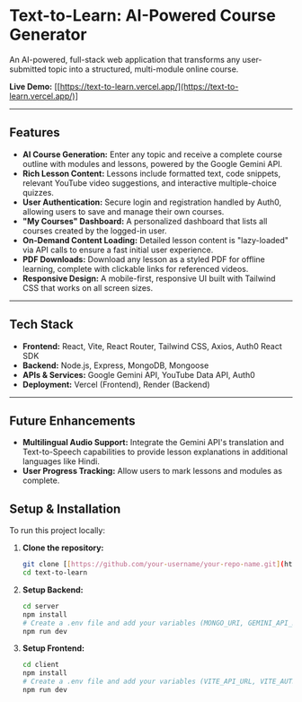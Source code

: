 # Text-to-Learn: AI-Powered Course Generator

An AI-powered, full-stack web application that transforms any user-submitted topic into a structured, multi-module online course.

**Live Demo:** [[https://text-to-learn.vercel.app/](https://text-to-learn.vercel.app/)]

---

## Features

- **AI Course Generation:** Enter any topic and receive a complete course outline with modules and lessons, powered by the Google Gemini API.
- **Rich Lesson Content:** Lessons include formatted text, code snippets, relevant YouTube video suggestions, and interactive multiple-choice quizzes.
- **User Authentication:** Secure login and registration handled by Auth0, allowing users to save and manage their own courses.
- **"My Courses" Dashboard:** A personalized dashboard that lists all courses created by the logged-in user.
- **On-Demand Content Loading:** Detailed lesson content is "lazy-loaded" via API calls to ensure a fast initial user experience.
- **PDF Downloads:** Download any lesson as a styled PDF for offline learning, complete with clickable links for referenced videos.
- **Responsive Design:** A mobile-first, responsive UI built with Tailwind CSS that works on all screen sizes.

---

## Tech Stack

- **Frontend:** React, Vite, React Router, Tailwind CSS, Axios, Auth0 React SDK
- **Backend:** Node.js, Express, MongoDB, Mongoose
- **APIs & Services:** Google Gemini API, YouTube Data API, Auth0
- **Deployment:** Vercel (Frontend), Render (Backend)

---
## Future Enhancements
* **Multilingual Audio Support:** Integrate the Gemini API's translation and Text-to-Speech capabilities to provide lesson explanations in additional languages like Hindi.
* **User Progress Tracking:** Allow users to mark lessons and modules as complete.
  
## Setup & Installation

To run this project locally:

1.  **Clone the repository:**
    ```bash
    git clone [[https://github.com/your-username/your-repo-name.git](https://github.com/Kritikajain6104/AI-Text-To-Learn)]
    cd text-to-learn
    ```
2.  **Setup Backend:**
    ```bash
    cd server
    npm install
    # Create a .env file and add your variables (MONGO_URI, GEMINI_API_KEY, etc.)
    npm run dev
    ```
3.  **Setup Frontend:**
    ```bash
    cd client
    npm install
    # Create a .env file and add your variables (VITE_API_URL, VITE_AUTH0_DOMAIN, etc.)
    npm run dev
    ```

